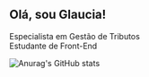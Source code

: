 ## Olá, sou Glaucia! 

<div>
 Especialista em Gestão de Tributos
<div>
 Estudante de Front-End
 
 ![Anurag's GitHub stats](https://github-readme-stats.vercel.app/api?username=anuraghazra&count_private=true)
  
  
